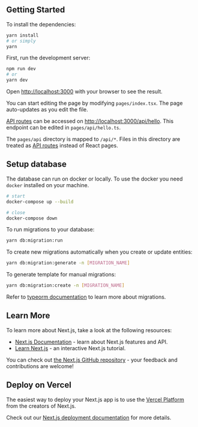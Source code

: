 ## Getting Started

To install the dependencies:

```bash
yarn install
# or simply 
yarn
```


First, run the development server:

```bash
npm run dev
# or
yarn dev
```

Open [http://localhost:3000](http://localhost:3000) with your browser to see the result.

You can start editing the page by modifying `pages/index.tsx`. The page auto-updates as you edit the file.

[API routes](https://nextjs.org/docs/api-routes/introduction) can be accessed on [http://localhost:3000/api/hello](http://localhost:3000/api/hello). This endpoint can be edited in `pages/api/hello.ts`.

The `pages/api` directory is mapped to `/api/*`. Files in this directory are treated as [API routes](https://nextjs.org/docs/api-routes/introduction) instead of React pages.

## Setup database

The database can run on docker or locally. To use the docker you need  `docker` installed on your machine.

```bash
# start
docker-compose up --build

# close 
docker-compose down
```

To run migrations to your database:

```bash
yarn db:migration:run
```

To create new migrations automatically when you create or update entities:

```bash
yarn db:migration:generate -n [MIGRATION_NAME]
```

To generate template for manual migrations:

```bash
yarn db:migration:create -n [MIGRATION_NAME]
```

Refer to [typeorm documentation](https://typeorm.io/#/migrations) to learn more about migrations.

## Learn More

To learn more about Next.js, take a look at the following resources:

- [Next.js Documentation](https://nextjs.org/docs) - learn about Next.js features and API.
- [Learn Next.js](https://nextjs.org/learn) - an interactive Next.js tutorial.

You can check out [the Next.js GitHub repository](https://github.com/vercel/next.js/) - your feedback and contributions are welcome!

## Deploy on Vercel

The easiest way to deploy your Next.js app is to use the [Vercel Platform](https://vercel.com/new?utm_medium=default-template&filter=next.js&utm_source=create-next-app&utm_campaign=create-next-app-readme) from the creators of Next.js.

Check out our [Next.js deployment documentation](https://nextjs.org/docs/deployment) for more details.
